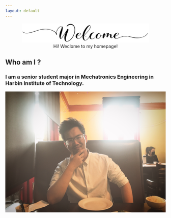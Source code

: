 ```yaml
---
layout: default
---
```


<div style="text-align: center;">
<img src="https://raw.githubusercontent.com/chenran-li/chenran-li.github.io/master/Image/Welcome.png" alt="Welcome !" title="Welcome !" width="400" height="60"  />
</div>

<div style="text-align: center;">
Hi! Weclome to my homepage!
</div>

## Who am I ?

### I am a senior student major in Mechatronics Engineering in Harbin Institute of Technology. 

<div style="text-align: left;">
<img src="https://raw.githubusercontent.com/chenran-li/chenran-li.github.io/master/Image/IMG_4819.JPG" alt="It's me! Handsome, right?" title="It's me! Handsome, right?" width="504" height="378"  />
</div>
